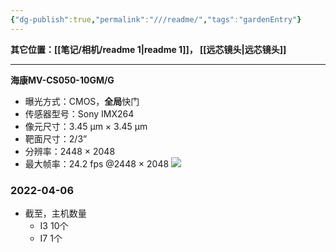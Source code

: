 ```yaml
---
{"dg-publish":true,"permalink":"///readme/","tags":"gardenEntry"}
---
```


**其它位置：[[笔记/相机/readme 1\|readme 1]]，    [[远芯镜头\|远芯镜头]]**

---

**海康MV-CS050-10GM/G**
+ 曝光方式：CMOS，**全局**快门
+ 传感器型号：Sony IMX264
+ 像元尺寸：3.45 µm × 3.45 µm
+ 靶面尺寸：2/3”
+ 分辨率：2448 × 2048
+ 最大帧率：24.2 fps @2448 × 2048
![](https://img.jisicn.ml/img/CS050-10.png)

### 2022-04-06
- 截至，主机数量
	- I3 10个
	- I7 1个